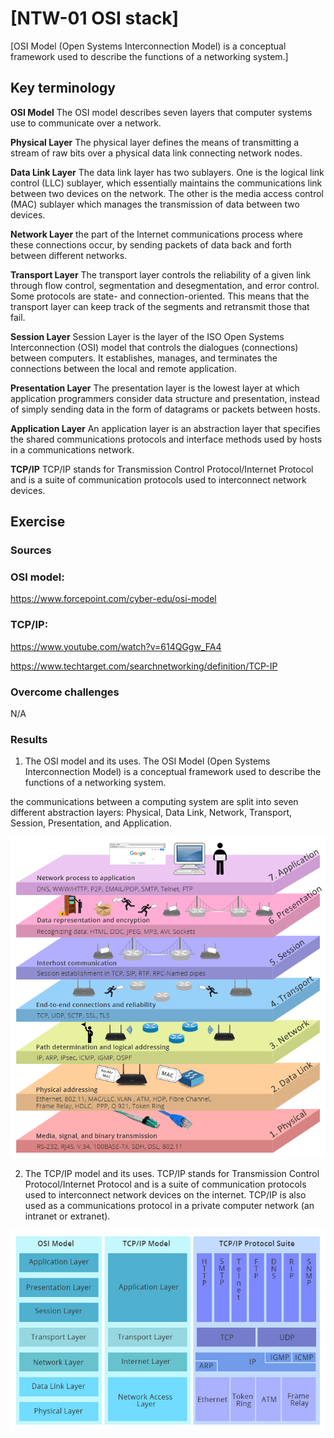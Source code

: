 # [NTW-01 OSI stack]
[OSI Model (Open Systems Interconnection Model) is a conceptual framework used to describe the functions of a networking system.]

## Key terminology

**OSI Model**
The OSI model describes seven layers that computer systems use to communicate over a network.

**Physical Layer**
The physical layer defines the means of transmitting a stream of raw bits over a physical data link connecting network nodes.

**Data Link Layer**
The data link layer has two sublayers. One is the logical link control (LLC) sublayer, which essentially maintains the communications link between two devices on the network. The other is the media access control (MAC) sublayer which manages the transmission of data between two devices.

**Network Layer**
the part of the Internet communications process where these connections occur, by sending packets of data back and forth between different networks.

**Transport Layer**
The transport layer controls the reliability of a given link through flow control, segmentation and desegmentation, and error control. Some protocols are state- and connection-oriented. This means that the transport layer can keep track of the segments and retransmit those that fail.

**Session Layer**
Session Layer is the layer of the ISO Open Systems Interconnection (OSI) model that controls the dialogues (connections) between computers. It establishes, manages, and terminates the connections between the local and remote application.

**Presentation Layer**
The presentation layer is the lowest layer at which application programmers consider data structure and presentation, instead of simply sending data in the form of datagrams or packets between hosts.

**Application Layer**
An application layer is an abstraction layer that specifies the shared communications protocols and interface methods used by hosts in a communications network.

**TCP/IP**
TCP/IP stands for Transmission Control Protocol/Internet Protocol and is a suite of communication protocols used to interconnect network devices.


## Exercise
### Sources

### OSI model:
https://www.forcepoint.com/cyber-edu/osi-model

### TCP/IP:
https://www.youtube.com/watch?v=614QGgw_FA4

https://www.techtarget.com/searchnetworking/definition/TCP-IP

### Overcome challenges
N/A

### Results

1. The OSI model and its uses.
The OSI Model (Open Systems Interconnection Model) is a conceptual framework used to describe the functions of a networking system.

the communications between a computing system are split into seven different abstraction layers: Physical, Data Link, Network, Transport, Session, Presentation, and Application.

![OSI model](https://github.com/Techgrounds-Cloud-9/cloud-9-EhabRihawi985/blob/main/00_includes/Network/OSI%20model.png)


2. The TCP/IP model and its uses.
TCP/IP stands for Transmission Control Protocol/Internet Protocol and is a suite of communication protocols used to interconnect network devices on the internet. 
TCP/IP is also used as a communications protocol in a private computer network (an intranet or extranet).

![OSI vs TCP/IP](https://github.com/Techgrounds-Cloud-9/cloud-9-EhabRihawi985/blob/main/00_includes/Network/comparison-of-OSI-and-TCPIP.jpg)